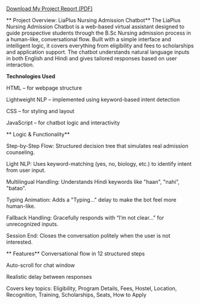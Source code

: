 [Download My Project Report (PDF)](myprojectreport.pdf)

** Project Overview: LiaPlus Nursing Admission Chatbot**
The LiaPlus Nursing Admission Chatbot is a web-based virtual assistant designed to guide prospective students through the B.Sc Nursing admission process in a human-like, conversational flow. Built with a simple interface and intelligent logic, it covers everything from eligibility and fees to scholarships and application support. The chatbot understands natural language inputs in both English and Hindi and gives tailored responses based on user interaction.




**Technologies Used**

HTML – for webpage structure

Lightweight NLP – implemented using keyword-based intent detection

CSS – for styling and layout

JavaScript – for chatbot logic and interactivity


** Logic & Functionality**
 
Step-by-Step Flow: Structured decision tree that simulates real admission counseling.

Light NLP: Uses keyword-matching (yes, no, biology, etc.) to identify intent from user input.

Multilingual Handling: Understands Hindi keywords like "haan", "nahi", "batao".

Typing Animation: Adds a "Typing..." delay to make the bot feel more human-like.

Fallback Handling: Gracefully responds with “I’m not clear…” for unrecognized inputs.

Session End: Closes the conversation politely when the user is not interested.

** Features**
Conversational flow in 12 structured steps

Auto-scroll for chat window

Realistic delay between responses

Covers key topics: Eligibility, Program Details, Fees, Hostel, Location, Recognition, Training, Scholarships, Seats, How to Apply

